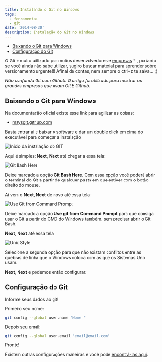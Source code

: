 ```yaml
---
title: Instalando o Git no Windows
tags:
  - ferramentas
  - git
date: '2014-08-30'
description: Instalação do Git no Windows
---
```


<!-- vscode-markdown-toc -->
* [Baixando o Git para Windows](#BaixandooGitparaWindows)
* [Configuração do Git](#ConfiguraodoGit)

<!-- vscode-markdown-toc-config
	numbering=false
	autoSave=true
	/vscode-markdown-toc-config -->
<!-- /vscode-markdown-toc -->

O Git é muito utilizado por muitos desenvolvedores e [empresas](https://www.neuroniodigital.com.br/empresas-no-github/ "10 grandes empresas que estão no GitHub e o que elas estão fazendo lá") * , portanto se você ainda não sabe utilizar, sugiro buscar material para aprender sobre versionamento urgente!!! Afinal de contas, nem sempre o ctrl+z te salva... ;)

*Não confunda Git com Github. O artigo foi utilizado para mostrar as grandes empresas que usam Git E Github.*

## <a name='BaixandooGitparaWindows'></a>Baixando o Git para Windows

Na documentação oficial existe esse link para agilizar as coisas:

* [msysgit.github.com](https://msysgit.github.com "msysgit.github.com")

Basta entrar ai e baixar o software e dar um double click em cima do executável para começar a instalação

![Inicio da instalação do GIT]({{site.postsImagesPath}}Instalacao-Git-Windows.png "Inicio da instalação do GIT")

Aqui é simples: **Next**, **Next** até chegar a essa tela:

![Git Bash Here]({{site.postsImagesPath}}Git-bash-here.png "Git Bash Here")

Deixe marcado a opção **Git Bash Here**.
Com essa opção você poderá abrir o terminal do Git a partir de qualquer pasta em que estiver com o botão direito do mouse.

Ai vem o **Next**, **Next** de novo até essa tela:

![Use Git from Command Prompt]({{site.postsImagesPath}}Use-Git-from-command-prompt.png "Use Git from Command Prompt")

Deixe marcado a opção **Use git from Command Prompt** para que consiga usar o Git a partir do CMD do Windows também, sem precisar abrir o Git Bash.

**Next**, **Next** até essa tela:

![Unix Style]({{site.postsImagesPath}}Unix-Style-Git-Windows.png "Unix Style")

Selecione a segunda opção para que não existam conflitos entre as quebras de linha que o Windows coloca com as que os Sistemas Unix usam.

**Next**, **Next** e podemos então configurar.



## <a name='ConfiguraodoGit'></a>Configuração do Git

Informe seus dados ao git!

Primeiro seu nome:

```bash
git config --global user.name "Nome "
```

Depois seu email:

```bash
git config --global user.email "email@email.com"
```

Pronto!

Existem outras configurações maneiras e você pode [encontrá-las aqui](https://git-scm.com/book/pt-br/Primeiros-passos-Configura%C3%A7%C3%A3o-Inicial-do-Git "Git Book").
